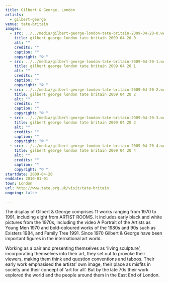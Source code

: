 ```yaml
---
title: Gilbert & George, London
artists:
  - gilbert-george
venue: tate-britain
images:
  - src: ../../media/gilbert-george-london-tate-britain-2009-04-20-0.webp
    title: gilbert george london tate britain 2009 04 20 0
    alt: ""
    credits: ""
    caption: ""
    copyright: "© "
  - src: ../../media/gilbert-george-london-tate-britain-2009-04-20-1.webp
    title: gilbert george london tate britain 2009 04 20 1
    alt: ""
    credits: ""
    caption: ""
    copyright: "© "
  - src: ../../media/gilbert-george-london-tate-britain-2009-04-20-2.webp
    title: gilbert george london tate britain 2009 04 20 2
    alt: ""
    credits: ""
    caption: ""
    copyright: "© "
  - src: ../../media/gilbert-george-london-tate-britain-2009-04-20-3.webp
    title: gilbert george london tate britain 2009 04 20 3
    alt: ""
    credits: ""
    caption: ""
    copyright: "© "
  - src: ../../media/gilbert-george-london-tate-britain-2009-04-20-4.webp
    title: gilbert george london tate britain 2009 04 20 4
    alt: ""
    credits: ""
    caption: ""
    copyright: "© "
startdate: 2009-04-20
enddate: 2010-01-01
town: London
url: http://www.tate.org.uk/visit/tate-britain
ongoing: false

---
```


The display of Gilbert & George comprises 11 works ranging from 1970 to 1991, including eight from ARTIST ROOMS. It includes early black and white pictures from the 1970s, including the video A Portrait of the Artists as Young Men 1970 and bold-coloured works of the 1980s and 90s such as Existers 1984, and Family Tree 1991. Since 1970 Gilbert & George have been important figures in the international art world.

Working as a pair and presenting themselves as ‘living sculpture’, incorporating themselves into their art, they set out to provoke their viewers, making them think and question conventions and taboos. Their early work emphasised the artists’ own image, their place as misfits in society and their concept of ‘art for all’. But by the late 70s their work explored the world and the people around them in the East End of London.